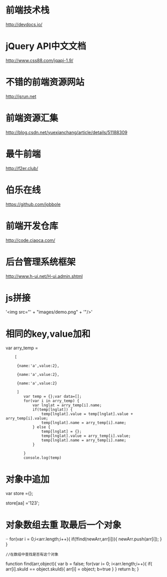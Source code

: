 # 前端技术栈
http://devdocs.io/

# jQuery API中文文档
http://www.css88.com/jqapi-1.9/

# 不错的前端资源网站
http://jsrun.net

# 前端资源汇集
http://blog.csdn.net/yuexianchang/article/details/51188309

# 最牛前端
http://f2er.club/

# 伯乐在线
https://github.com/jobbole

# 前端开发仓库

http://code.ciaoca.com/

# 后台管理系统框架

http://www.h-ui.net/H-ui.admin.shtml

# js拼接
'<img src="' + "images/demo.png" + '"/>'

# 相同的key,value加和



 var arry_temp =
 
 		[
		
		 {name:'a',value:2},
		 
		 {name:'a',value:2},
		 
		 {name:'a',value:2}
		 
		 ]
		    var temp = {};var data=[];
			for(var i in arry_temp) {
				var lnglat = arry_temp[i].name;
				if(temp[lnglat]) {
					temp[lnglat].value = temp[lnglat].value + arry_temp[i].value;
					temp[lnglat].name = arry_temp[i].name;
				} else {
					temp[lnglat] = {};
					temp[lnglat].value = arry_temp[i].value;
					temp[lnglat].name = arry_temp[i].name;
				}
				
			}
			console.log(temp)
			
# 对象中追加

var store ={};

store[aa] ='123';


# 对象数组去重 取最后一个对象

·· for(var i = 0;i<arr.length;i++){
      if(!find(newArr,arr[i])){
        newArr.push(arr[i]);
      }
    }

    //在数组中查找是否有这个对象
   function find(arr,object){
     var b = false;
        for(var i= 0; i<arr.length;i++){
          if( arr[i].skuId == object.skuId){
            arr[i] = object;
            b=true
          }
        }
      return b;
    }

